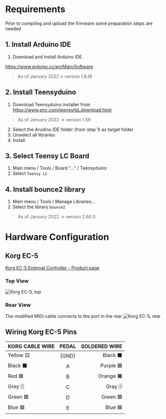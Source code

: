 # Requirements
Prior to compiling and upload the firmware some preparation steps are needed

## 1. Install Arduino IDE
1. Download and install Arduino IDE

https://www.arduino.cc/en/Main/Software

>    As of January 2022-> version 1.8.19

## 2. Install Teensyduino
1. Download Teensyduino installer from
https://www.pjrc.com/teensy/td_download.html

> As of January 2022 -> version 1.56

2. Select the Arudino IDE folder (from step 1) as target folder
3. Unselect all libraries
4. Install

## 3. Select Teensy LC Board
1. Main menu / Tools / Board "..." / Teensyduino
2. Select `Teensy LC`

## 4. Install bounce2 library
1. Main menu / Tools / Manage Libraries...
2. Select the library `bounce2`
>    As of January 2022 -> version 2.60.0

# Hardware Configuration
## Korg EC-5
[Korg EC-5 External Controller - Product page](https://www.korg.com/us/products/accessories/ec_5/)

### Top View

![Korg EC-5, top](https://cdn.korg.com/us/products/upload/f9cf3880d4089be89e24affb28709f1e_sp.png)
### Rear View
The modified MIDI cable connects to the port in the rear
![Korg EC-5, rear](https://cdn.korg.com/us/products/upload/fbc20c8fcf343468972121e170d7142b_sp.png)


## Wiring Korg EC-5 Pins
| KORG CABLE WIRE | PEDAL         | SOLDERED WIRE |
|-----------------|:-------------:|--------------:|
| Yellow       🟨 |  [GND]       | Black    ⬛   |
| Black        ⬛ |  A           | Purple   🟪   |
| Red          🟥 |  B           | Orange   🟧   |
| Grey         🗄  |  C           | Gray     🗄   |
| Green        🟩 |  D           | Green    🟩   |
| Blue         🟦 |  E           | Blue     🟦   |
